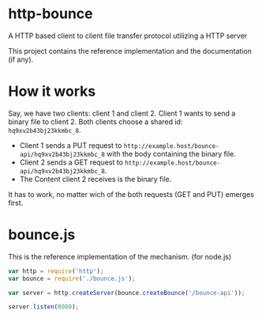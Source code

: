 http-bounce
===========

A HTTP based client to client file transfer protocol utilizing a HTTP server

This project contains the reference implementation and the documentation (if any).

# How it works

Say, we have two clients: client 1 and client 2. Client 1 wants to send a binary file to client 2.
Both clients choose a shared id: `hq9xv2b43bj23kkmbc_8`.

- Client 1 sends a PUT request to `http://example.host/bounce-api/hq9xv2b43bj23kkmbc_8` with the body containing the binary file.
- Client 2 sends a GET request to `http://example.host/bounce-api/hq9xv2b43bj23kkmbc_8`.
- The Content client 2 receives is the binary file.

It has to work, no matter wich of the both requests (GET and PUT) emerges first.

# bounce.js

This is the reference implementation of the mechanism. (for node.js)

```js
var http = require('http');
var bounce = require('./bounce.js');

var server = http.createServer(bounce.createBounce('/bounce-api'));

server.listen(8080);
```
